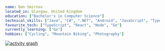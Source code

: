 ```yaml
name: Dan Smirnov
located_in: Glasgow, United Kingdom
education: ["Bachelor's in Computer Science"]
technical_skills: ["Java", "C#", ".NET", "Android", "JavaScript", "TypeScript", "Go", "SQL", "Azure", "AWS"]
favourite_tech: ["TypeScript", "React", "Node", "Go"]
currently_learning: ["Go"]
hobbies: ["Cycling", "Mountain Biking", "Photography"]
```


[![activity graph](https://github-readme-activity-graph.vercel.app/graph?username=DanSmirnov48&bg_color=22272d&color=a3a3a3&line=5e4d7a&point=c262d5&area=true&hide_border=true)](https://github.com/ashutosh00710/github-readme-activity-graph)

